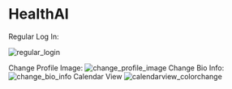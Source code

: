 # HealthAI
Regular Log In:

![regular_login](https://user-images.githubusercontent.com/21202923/49418469-e6b28d00-f747-11e8-9c23-48266ba589d3.gif)

Change Profile Image:
![change_profile_image](https://user-images.githubusercontent.com/21202923/49418518-24171a80-f748-11e8-9b94-2bfae52651a7.gif)
Change Bio Info:
![change_bio_info](https://user-images.githubusercontent.com/21202923/49418522-27120b00-f748-11e8-8316-48f4a474b88f.gif)
Calendar View
![calendarview_colorchange](https://user-images.githubusercontent.com/21202923/49418535-3b560800-f748-11e8-988f-cde9d9fe1d3c.gif)
